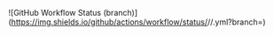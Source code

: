 ![GitHub Workflow Status (branch)](https://img.shields.io/github/actions/workflow/status/<username>/<repository>/<action file name>.yml?branch=<master branch>)
